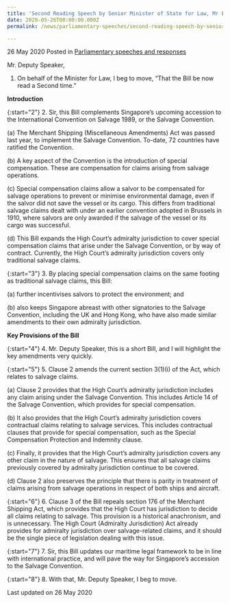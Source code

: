 ```yaml
---
title: 'Second Reading Speech by Senior Minister of State for Law, Mr Edwin Tong, on the High Court (Admiralty Jurisdiction) (Amendment) Bill'
date: 2020-05-26T00:00:00.000Z
permalink: /news/parliamentary-speeches/second-reading-speech-by-senior-minister-of-state-for-law-mr-edwin-tong-on-the-high-court-admiralty-jurisdiction-amendment-bill/

---
```



26 May 2020 Posted in [Parliamentary speeches and responses](/news/parliamentary-speeches) 

Mr. Deputy Speaker,

1.	On behalf of the Minister for Law, I beg to move, “That the Bill be now read a Second time.”

**Introduction**

{:start="2"}
2.	Sir, this Bill complements Singapore’s upcoming accession to the International Convention on Salvage 1989, or the Salvage Convention. 

(a)	The Merchant Shipping (Miscellaneous Amendments) Act was passed last year, to implement the Salvage Convention. To-date, 72 countries have ratified the Convention.

(b)	A key aspect of the Convention is the introduction of special compensation. These are compensation for claims arising from salvage operations. 

(c)	Special compensation claims allow a salvor to be compensated for salvage operations to prevent or minimise environmental damage, even if the salvor did not save the vessel or its cargo. This differs from traditional salvage claims dealt with under an earlier convention adopted in Brussels in 1910, where salvors are only awarded if the salvage of the vessel or its cargo was successful.

(d)	This Bill expands the High Court’s admiralty jurisdiction to cover special compensation claims that arise under the Salvage Convention, or by way of contract.  Currently, the High Court’s admiralty jurisdiction covers only traditional salvage claims.

{:start="3"}
3.	By placing special compensation claims on the same footing as traditional salvage claims, this Bill: 

(a)	further incentivises salvors to protect the environment; and

(b)	also keeps Singapore abreast with other signatories to the Salvage Convention, including the UK and Hong Kong, who have also made similar amendments to their own admiralty jurisdiction.

**Key Provisions of the Bill**

{:start="4"}
4.	Mr. Deputy Speaker, this is a short Bill, and I will highlight the key amendments very quickly.

{:start="5"}
5.	Clause 2 amends the current section 3(1)(i) of the Act, which relates to salvage claims. 

(a)	Clause 2 provides that the High Court’s admiralty jurisdiction includes any claim arising under the Salvage Convention. This includes Article 14 of the Salvage Convention, which provides for special compensation. 

(b)	It also provides that the High Court’s admiralty jurisdiction covers contractual claims relating to salvage services. This includes contractual clauses that provide for special compensation, such as the Special Compensation Protection and Indemnity clause. 

(c)	Finally, it provides that the High Court’s admiralty jurisdiction covers any other claim in the nature of salvage. This ensures that all salvage claims previously covered by admiralty jurisdiction continue to be covered. 

(d)	Clause 2 also preserves the principle that there is parity in treatment of claims arising from salvage operations in respect of both ships and aircraft. 

{:start="6"}
6.	Clause 3 of the Bill repeals section 176 of the Merchant Shipping Act, which provides that the High Court has jurisdiction to decide all claims relating to salvage. This provision is a historical anachronism, and is unnecessary. The High Court (Admiralty Jurisdiction) Act already provides for admiralty jurisdiction over salvage-related claims, and it should be the single piece of legislation dealing with this issue. 

{:start="7"}
7.	Sir, this Bill updates our maritime legal framework to be in line with international practice, and will pave the way for Singapore’s accession to the Salvage Convention. 

{:start="8"}
8.	With that, Mr. Deputy Speaker, I beg to move.

<p class="right-side-updated">Last updated on 26 May 2020</p> 
